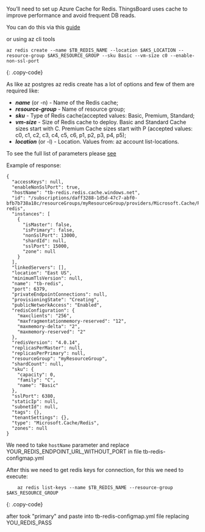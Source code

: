 You’ll need to set up Azure Cache for Redis. ThingsBoard uses cache to improve performance and avoid frequent DB reads.

You can do this via this [guide](https://docs.microsoft.com/en-us/azure/azure-cache-for-redis/quickstart-create-redis)

or using az cli tools 
```
az redis create --name $TB_REDIS_NAME --location $AKS_LOCATION --resource-group $AKS_RESOURCE_GROUP --sku Basic --vm-size c0 --enable-non-ssl-port 
```
{: .copy-code}

As like az postgres az redis create has a lot of options and few of them are required like: 

  - ***name*** (or -n) - Name of the Redis cache;
  - ***resource-group*** -  Name of resource group;
  - ***sku*** - Type of Redis cache(accepted values: Basic, Premium, Standard; 
  - ***vm-size*** - Size of Redis cache to deploy. Basic and Standard Cache sizes start with C. Premium Cache sizes start with P (accepted values: c0, c1, c2, c3, c4, c5, c6, p1, p2, p3, p4, p5);
  - ***location*** (or -l) - Location. Values from: az account list-locations.

To see the full list of parameters please [see](https://docs.microsoft.com/en-us/cli/azure/redis?view=azure-cli-latest#az_redis_create)

Example of response:
```
{
  "accessKeys": null,
  "enableNonSslPort": true,
  "hostName": "tb-redis.redis.cache.windows.net",
  "id": "/subscriptions/daff3288-1d5d-47c7-abf0-bfb7b738a18c/resourceGroups/myResourceGroup/providers/Microsoft.Cache/Redis/tb-redis",
  "instances": [
    {
      "isMaster": false,
      "isPrimary": false,
      "nonSslPort": 13000,
      "shardId": null,
      "sslPort": 15000,
      "zone": null
    }
  ],
  "linkedServers": [],
  "location": "East US",
  "minimumTlsVersion": null,
  "name": "tb-redis",
  "port": 6379,
  "privateEndpointConnections": null,
  "provisioningState": "Creating",
  "publicNetworkAccess": "Enabled",
  "redisConfiguration": {
    "maxclients": "256",
    "maxfragmentationmemory-reserved": "12",
    "maxmemory-delta": "2",
    "maxmemory-reserved": "2"
  },
  "redisVersion": "4.0.14",
  "replicasPerMaster": null,
  "replicasPerPrimary": null,
  "resourceGroup": "myResourceGroup",
  "shardCount": null,
  "sku": {
    "capacity": 0,
    "family": "C",
    "name": "Basic"
  },
  "sslPort": 6380,
  "staticIp": null,
  "subnetId": null,
  "tags": {},
  "tenantSettings": {},
  "type": "Microsoft.Cache/Redis",
  "zones": null
}
```

We need to take `hostName` parameter and replace YOUR_REDIS_ENDPOINT_URL_WITHOUT_PORT in file tb-redis-configmap.yml

After this we need to get redis keys for connection, for this we need to execute: 
```
    az redis list-keys --name $TB_REDIS_NAME --resource-group $AKS_RESOURCE_GROUP
```
{: .copy-code}

after took "primary" and paste into tb-redis-configmap.yml file replacing YOU_REDIS_PASS
